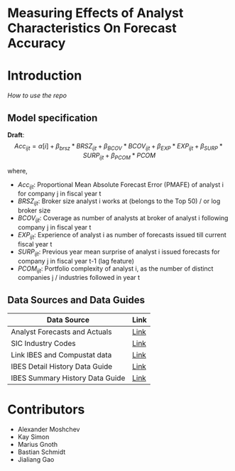# Measuring Effects of Analyst Characteristics On Forecast Accuracy 

# Introduction

_How to use the repo_

## Model specification

__Draft__:
$$Acc_{ijt} = \alpha[i] + \beta_{brsz} * BRSZ_{ijt}  + \beta_{BCOV} * BCOV_{ijt} + \beta_{EXP} * EXP_{ijt} + \beta_{SURP} * SURP_{ijt} + \beta_{PCOM} * PCOM_{}$$

where,
- $Acc_{ijt}$: Proportional Mean Absolute Forecast Error (PMAFE) of analyst i for company j in fiscal year t
- $BRSZ_{ijt}$: Broker size analyst i works at (belongs to the Top 50) / or log broker size
- $BCOV_{ijt}$: Coverage as number of analysts at broker of analyst i following company j in fiscal year t
- $EXP_{ijt}$: Experience of analyst i as number of forecasts issued till current fiscal year t
- $SURP_{ijt}$: Previous year mean surprise of analyst i issued forecasts for company j in fiscal year t-1 (lag feature)
- $PCOM_{ijt}$: Portfolio complexity of analyst i, as the number of distinct companies j / industries followed in year t

## Data Sources and Data Guides

| Data Source | Link |
|-------------|------|
| Analyst Forecasts and Actuals | [Link](https://wrds-www.wharton.upenn.edu/pages/get-data/ibes-thomson-reuters/ibes-academic/detail-history/actuals/) |
| SIC Industry Codes | [Link](https://wrds-www.wharton.upenn.edu/pages/get-data/compustat-capital-iq-standard-poors/compustat/north-america-daily/fundamentals-annual/?saved_query=4009719) |
| Link IBES and Compustat data | [Link](https://wrds-www.wharton.upenn.edu/documents/1443/wrds_connection.html) |
| IBES Detail History Data Guide | [Link](https://wrds-www.wharton.upenn.edu/documents/495/IBES_Detail_History_User_Guide_-_December_2016.pdf) |
| IBES Summary History Data Guide | [Link](https://wrds-www.wharton.upenn.edu/documents/505/IBES_Summary_History_User_Guide_-_March_2013.pdf) |


# Contributors
- Alexander Moshchev
- Kay Simon
- Marius Gnoth
- Bastian Schmidt
- Jialiang Gao